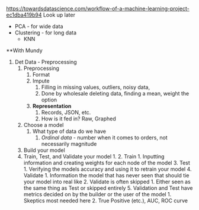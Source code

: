 https://towardsdatascience.com/workflow-of-a-machine-learning-project-ec1dba419b94
Look up later
- PCA - for wide data
- Clustering - for long data
	- KNN

**With Mundy

1. Det Data - Preprocessing
	1. Preprocessing
		1. Format
		2. Impute 
			1. Filling in missing values, outliers, noisy data, 
			2. Done by wholesale deleting data, finding a mean, weight the option
		3. **Representation**
			1. Records, JSON, etc.
			2. How is it fed in? Raw, Graphed
	2. Choose a model
		1. What type of data do we have
			1. *Ordinal data* - number when it comes to orders, not necessarily magnitude
	3. Build your model
	4. Train, Test, and Validate your model
		1. 
		2. Train
			1. Inputting information and creating weights for each node of the model
		3. Test
			1. Verifying the models accuracy and using it to retrain your model
		4. Validate
			1. Information the model that has never seen that should tie your model into real like
			2. Validate is often skipped
				1. Either seen as the same thing as Test or skipped entirely
		5. Validation and Test have metrics decided on by the builder or the user of the model
			1. Skeptics most needed here 
			2. True Positive (etc.), AUC, ROC curve